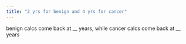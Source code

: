 ```yaml
---
title: "2 yrs for benign and 4 yrs for cancer"
---
```

benign calcs come back at __ years, while cancer calcs come back at __ years

